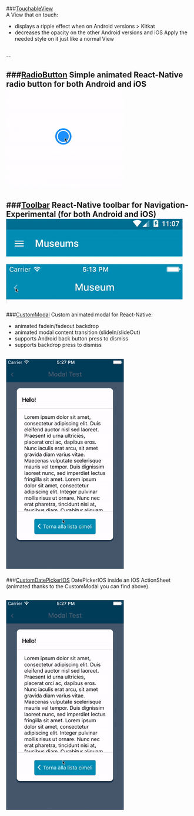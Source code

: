 ###[TouchableView](https://gist.github.com/mmazzarolo/4d223de6787b9a57ce4b)  
A View that on touch:
- displays a ripple effect when on Android versions > Kitkat
- decreases the opacity on the other Android versions and iOS
Apply the needed style on it just like a normal View

<br />  
--

###[RadioButton](https://gist.github.com/mmazzarolo/3ed3883d5c838c7010c353c6f3ac2be8)
Simple animated React-Native radio button for both Android and iOS  
![](https://raw.githubusercontent.com/mmazzarolo/react-native-tips/master/imgs/radio-button.gif)
<br />
--

###[Toolbar](https://gist.github.com/mmazzarolo/d4f2c9855ec723ec228f8958e43b13f6)
React-Native toolbar for Navigation-Experimental (for both Android and iOS)
![](https://raw.githubusercontent.com/mmazzarolo/react-native-tips/master/imgs/toolbar-android.gif)
![](https://raw.githubusercontent.com/mmazzarolo/react-native-tips/master/imgs/toolbar-ios.gif)
<br />
--

###[CustomModal](https://gist.github.com/mmazzarolo/1bddd15effd68b9eb0dbebfcfc1a9793)
Custom animated modal for React-Native:  
- animated fadein/fadeout backdrop  
- animated modal content transition (slideIn/slideOut)  
- supports Android back button press to dismiss  
- supports backdrop press to dismiss  
  
![](https://raw.githubusercontent.com/mmazzarolo/react-native-tips/master/imgs/modal.gif)
<br />  
--

###[CustomDatePickerIOS](https://gist.github.com/mmazzarolo/d2d88305a4fb4a51a1e76e91bae3c31b)
DatePickerIOS inside an IOS ActionSheet (animated thanks to the CustomModal you can find above).
  
![](https://raw.githubusercontent.com/mmazzarolo/react-native-tips/master/imgs/modal.gif)
<br />  
--
